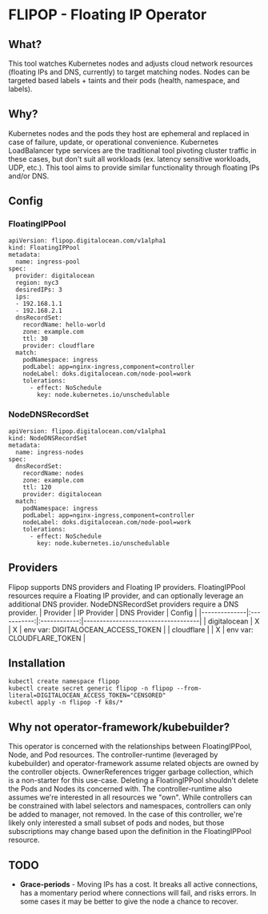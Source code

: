 # FLIPOP - Floating IP Operator

## What?
This tool watches Kubernetes nodes and adjusts cloud network resources (floating IPs and DNS, currently) to target matching nodes. Nodes can be targeted based labels + taints and their pods (health, namespace, and labels).

## Why?
Kubernetes nodes and the pods they host are ephemeral and replaced in case of failure, update, or operational convenience. Kubernetes LoadBalancer type services are the traditional tool pivoting cluster traffic in these cases, but don't suit all workloads (ex. latency sensitive workloads, UDP, etc.). This tool aims to provide similar functionality through floating IPs and/or DNS.

## Config

### FloatingIPPool
```
apiVersion: flipop.digitalocean.com/v1alpha1
kind: FloatingIPPool
metadata:
  name: ingress-pool
spec: 
  provider: digitalocean
  region: nyc3
  desiredIPs: 3
  ips:
  - 192.168.1.1
  - 192.168.2.1
  dnsRecordSet:
    recordName: hello-world
    zone: example.com
    ttl: 30
    provider: cloudflare
  match:
    podNamespace: ingress
    podLabel: app=nginx-ingress,component=controller
    nodeLabel: doks.digitalocean.com/node-pool=work
    tolerations:
      - effect: NoSchedule
        key: node.kubernetes.io/unschedulable
```

### NodeDNSRecordSet
```
apiVersion: flipop.digitalocean.com/v1alpha1
kind: NodeDNSRecordSet
metadata:
  name: ingress-nodes
spec:
  dnsRecordSet:
    recordName: nodes
    zone: example.com
    ttl: 120
    provider: digitalocean
  match:
    podNamespace: ingress
    podLabel: app=nginx-ingress,component=controller
    nodeLabel: doks.digitalocean.com/node-pool=work
    tolerations:
      - effect: NoSchedule
        key: node.kubernetes.io/unschedulable
```

## Providers
Flipop supports DNS providers and Floating IP providers. FloatingIPPool resources require a Floating IP provider, and can optionally leverage an additional DNS provider. NodeDNSRecordSet providers require a DNS provider.
| Provider     | IP Provider | DNS Provider | Config                             |
|--------------|:-----------:|:------------:|------------------------------------|
| digitalocean |      X      |       X      | env var: DIGITALOCEAN_ACCESS_TOKEN |
| cloudflare   |             |       X      | env var: CLOUDFLARE_TOKEN          |

## Installation
```
kubectl create namespace flipop
kubectl create secret generic flipop -n flipop --from-literal=DIGITALOCEAN_ACCESS_TOKEN="CENSORED"
kubectl apply -n flipop -f k8s/*
```

## Why not operator-framework/kubebuilder?

This operator is concerned with the relationships between FloatingIPPool, Node, and Pod resources. The controller-runtime (leveraged by kubebuilder) and operator-framework assume related objects are owned by the controller objects. OwnerReferences trigger garbage collection, which is a non-starter for this use-case. Deleting a FloatingIPPool shouldn't delete the Pods and Nodes its concerned with. The controller-runtime also assumes we're interested in all resources we "own". While controllers can be constrained with label selectors and namespaces, controllers can only be added to manager, not removed. In the case of this controller, we're likely only interested a small subset of pods and nodes, but those subscriptions may change based upon the definition in the FloatingIPPool resource.

## TODO
- __Grace-periods__ - Moving IPs has a cost. It breaks all active connections, has a momentary period where connections will fail, and risks errors.  In some cases it may be better to give the node a chance to recover.
